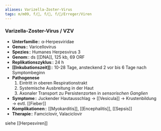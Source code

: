 ```yaml
---
aliases: Varizella-Zoster-Virus
tags: m/m09, f/🦠, f/🦄, f/🦠/Erreger/Viren
---
```

### Varizella-Zoster-Virus / VZV

- **Unterfamilie**:: α-Herpesviridae
- **Genus**:: Varicellovirus
- **Spezies**:: Humanes Herpesvirus 3
- **Genom**:: ds [[DNA]], 125 kb, 69 ORF
- **Replikationszyklus**:: 24 h
- **[[Inkubationszeit]]**:: 10-28 Tage, ansteckend 2 vor bis 6 Tage nach Symptombeginn
- **Pathogenese**
    1. Eintritt in oberen Respirationstrakt
    2. Systemische Ausbreitung in der Haut
    3. Axonaler Transport zu Persistenzorten in *sensorischen Ganglien*
- **Symptome**:: Juckender Hautausschlag → [[Vesicula]] → Krustenbildung → evtl. [[Fieber]]
- **Komplikationen**:: [[Myokarditis]], [[Encephalitis]], [[Sepsis]]
- **Therapie**:: Famciclovir, Valaciclovir


siehe [[Herpesviren]]